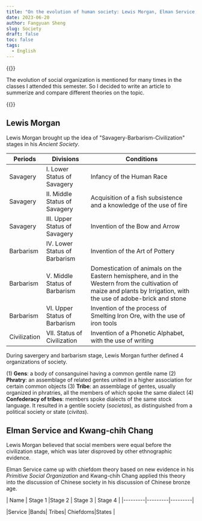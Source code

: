 ```yaml
---
title: "On the evolution of human society: Lewis Morgan, Elman Service, Kwang-chih Chang and Su Bingqi"
date: 2023-06-20
author: Fangyuan Sheng
slug: Society
draft: false
toc: false
tags:
  - English
---
```


{{<block class="note">}}

The evolution of social organization is mentioned for many times in the classes I attended this semester. So I decided to write an article to summerize and compare different theories on the topic.

{{<end>}}

## Lewis Morgan

Lewis Morgan brought up the idea of "Savagery-Barbarism-Civilization" stages in his *Ancient Society*. 

| Periods | Divisions |Conditions|
|---------|---------|---------|
|Savagery |I. Lower Status of Savagery|	 Infancy of the Human Race |
|Savagery |II. Middle Status of Savagery|	Acquisition of a fish subsistence and a knowledge of the use of fire|
|Savagery |III. Upper Status of Savagery|	Invention of the Bow and Arrow|
|Barbarism |IV. Lower Status of Barbarism|	Invention of the Art of Pottery|
|Barbarism| V. Middle Status of Barbarism|	Domestication of animals on the Eastern hemisphere, and in the Western from the cultivation of maize and plants by Irrigation, with the use of adobe-brick and stone|
|Barbarism |VI. Upper Status of Barbarism|	Invention of the process of Smelting Iron Ore, with the use of iron tools|
|Civilization| VII. Status of Civilization|	Invention of a Phonetic Alphabet, with the use of writing|

During savergery and barbarism stage, Lewis Morgan further defined 4 organizations of society.

(1) **Gens**: a body of consanguinei having a common gentile name
(2) **Phratry**: an assemblage of related gentes united in a higher association for certain common objects
(3) **Tribe**: an assemblage of gentes, usually organized in phratries, all the members of which spoke the same dialect
(4) **Confederacy of tribes**: members spoke dialects of the same stock language. It resulted in a gentile society (*societas*), as distinguished from a political society or state (*civitas*). 

## Elman Service and Kwang-chih Chang 

Lewis Morgan believed that social members were equal before the civilization stage, which was later disproved by other ethnographic evidence. 

Elman Service came up with chiefdom theory based on new evidence in his *Primitive Social Organization* and Kwang-chih Chang applied this theory into the discussion of Chinese society in his discussion of Chinese bronze age.

| Name | Stage 1 |Stage 2 | Stage 3  | Stage 4 |
|---------|---------|---------|

|Service |Bands|  Tribes| Chiefdoms|States |







